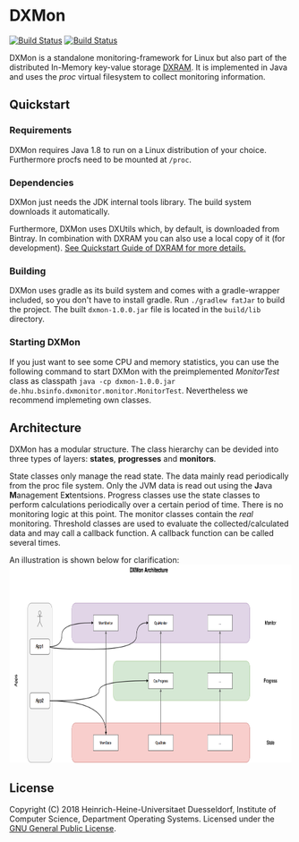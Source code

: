 # DXMon

[![Build Status](https://travis-ci.org/hhu-bsinfo/dxmon.svg?branch=master)](https://travis-ci.org/hhu-bsinfo/dxmon)
[![Build Status](https://travis-ci.org/hhu-bsinfo/dxmon.svg?branch=development)](https://travis-ci.org/hhu-bsinfo/dxmon)

DXMon is a standalone monitoring-framework for Linux but also part of the distributed In-Memory key-value storage [DXRAM](https://github.com/hhu-bsinfo/dxram).
It is implemented in Java and uses the _proc_ virtual filesystem to collect monitoring information. 

## Quickstart

### Requirements

DXMon requires Java 1.8 to run on a Linux distribution of your choice. Furthermore procfs need to be mounted at ```/proc```.

### Dependencies

DXMon just needs the JDK internal tools library. The build system downloads it automatically. 

Furthermore, DXMon uses DXUtils which, by default, is downloaded from Bintray. In combination with DXRAM you can also use a local copy of it (for development). [See Quickstart Guide of DXRAM for more details.](https://github.com/hhu-bsinfo/dxram/blob/development/doc/QuickStart.md)


### Building

DXMon uses gradle as its build system and comes with a gradle-wrapper included, so you don't have to install gradle. Run ```./gradlew fatJar``` to build the project. The built ```dxmon-1.0.0.jar``` file is located in the ```build/lib``` directory.


### Starting DXMon

If you just want to see some CPU and memory statistics, you can use the following command to start DXMon with the preimplemented _MonitorTest_ class as classpath ```java -cp dxmon-1.0.0.jar de.hhu.bsinfo.dxmonitor.monitor.MonitorTest```. Nevertheless we recommend implemeting own classes.


## Architecture

DXMon has a modular structure. The class hierarchy can be devided into three types of layers: **states**, **progresses** and **monitors**. 

State classes only manage the read state. The data mainly read periodically from the proc file system. Only the JVM data is read out using the 
**J**ava **M**anagement E**x**tentsions.
Progress classes use the state classes to perform calculations periodically over a certain period of time. There is no monitoring logic at this point. 
The monitor classes contain the _real_ monitoring. Threshold classes are used to evaluate the collected/calculated data and may call a callback function. A callback function can be called several times.

An illustration is shown below for clarification:
<img src="./img/arch.png" alt="drawing" width="800" height="354" />


## License

Copyright (C) 2018 Heinrich-Heine-Universitaet Duesseldorf, 
Institute of Computer Science, Department Operating Systems. 
Licensed under the [GNU General Public License](LICENSE).
